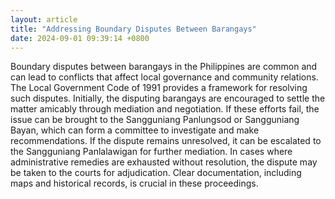 ```yaml
---
layout: article
title: "Addressing Boundary Disputes Between Barangays"
date: 2024-09-01 09:39:14 +0800
---
```


<p>Boundary disputes between barangays in the Philippines are common and can lead to conflicts that affect local governance and community relations. The Local Government Code of 1991 provides a framework for resolving such disputes. Initially, the disputing barangays are encouraged to settle the matter amicably through mediation and negotiation. If these efforts fail, the issue can be brought to the Sangguniang Panlungsod or Sangguniang Bayan, which can form a committee to investigate and make recommendations. If the dispute remains unresolved, it can be escalated to the Sangguniang Panlalawigan for further mediation. In cases where administrative remedies are exhausted without resolution, the dispute may be taken to the courts for adjudication. Clear documentation, including maps and historical records, is crucial in these proceedings.</p>